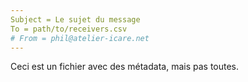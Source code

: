 ```yaml
---
Subject = Le sujet du message
To = path/to/receivers.csv
# From = phil@atelier-icare.net
---
```

Ceci est un fichier avec des métadata, mais pas toutes.
